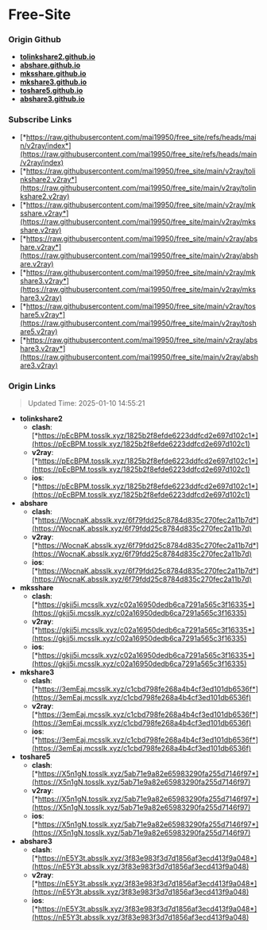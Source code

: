 # Free-Site

### Origin Github

- [**tolinkshare2.github.io**](https://github.com/tolinkshare2/tolinkshare2.github.io)
- [**abshare.github.io**](https://github.com/abshare/abshare.github.io)
- [**mksshare.github.io**](https://github.com/mksshare/mksshare.github.io)
- [**mkshare3.github.io**](https://github.com/mkshare3/mkshare3.github.io)
- [**toshare5.github.io**](https://github.com/toshare5/toshare5.github.io)
- [**abshare3.github.io**](https://github.com/abshare3/abshare3.github.io)

### Subscribe Links

- [*https://raw.githubusercontent.com/mai19950/free_site/refs/heads/main/v2ray/index*](https://raw.githubusercontent.com/mai19950/free_site/refs/heads/main/v2ray/index)
- [*https://raw.githubusercontent.com/mai19950/free_site/main/v2ray/tolinkshare2.v2ray*](https://raw.githubusercontent.com/mai19950/free_site/main/v2ray/tolinkshare2.v2ray)
- [*https://raw.githubusercontent.com/mai19950/free_site/main/v2ray/mksshare.v2ray*](https://raw.githubusercontent.com/mai19950/free_site/main/v2ray/mksshare.v2ray)
- [*https://raw.githubusercontent.com/mai19950/free_site/main/v2ray/abshare.v2ray*](https://raw.githubusercontent.com/mai19950/free_site/main/v2ray/abshare.v2ray)
- [*https://raw.githubusercontent.com/mai19950/free_site/main/v2ray/mkshare3.v2ray*](https://raw.githubusercontent.com/mai19950/free_site/main/v2ray/mkshare3.v2ray)
- [*https://raw.githubusercontent.com/mai19950/free_site/main/v2ray/toshare5.v2ray*](https://raw.githubusercontent.com/mai19950/free_site/main/v2ray/toshare5.v2ray)
- [*https://raw.githubusercontent.com/mai19950/free_site/main/v2ray/abshare3.v2ray*](https://raw.githubusercontent.com/mai19950/free_site/main/v2ray/abshare3.v2ray)

### Origin Links

> Updated Time: 2025-01-10 14:55:21

- **tolinkshare2**
  - **clash**: [*https://pEcBPM.tosslk.xyz/1825b2f8efde6223ddfcd2e697d102c1*](https://pEcBPM.tosslk.xyz/1825b2f8efde6223ddfcd2e697d102c1)
  - **v2ray**: [*https://pEcBPM.tosslk.xyz/1825b2f8efde6223ddfcd2e697d102c1*](https://pEcBPM.tosslk.xyz/1825b2f8efde6223ddfcd2e697d102c1)
  - **ios**: [*https://pEcBPM.tosslk.xyz/1825b2f8efde6223ddfcd2e697d102c1*](https://pEcBPM.tosslk.xyz/1825b2f8efde6223ddfcd2e697d102c1)
- **abshare**
  - **clash**: [*https://WocnaK.absslk.xyz/6f79fdd25c8784d835c270fec2a11b7d*](https://WocnaK.absslk.xyz/6f79fdd25c8784d835c270fec2a11b7d)
  - **v2ray**: [*https://WocnaK.absslk.xyz/6f79fdd25c8784d835c270fec2a11b7d*](https://WocnaK.absslk.xyz/6f79fdd25c8784d835c270fec2a11b7d)
  - **ios**: [*https://WocnaK.absslk.xyz/6f79fdd25c8784d835c270fec2a11b7d*](https://WocnaK.absslk.xyz/6f79fdd25c8784d835c270fec2a11b7d)
- **mksshare**
  - **clash**: [*https://gkjj5i.mcsslk.xyz/c02a16950dedb6ca7291a565c3f16335*](https://gkjj5i.mcsslk.xyz/c02a16950dedb6ca7291a565c3f16335)
  - **v2ray**: [*https://gkjj5i.mcsslk.xyz/c02a16950dedb6ca7291a565c3f16335*](https://gkjj5i.mcsslk.xyz/c02a16950dedb6ca7291a565c3f16335)
  - **ios**: [*https://gkjj5i.mcsslk.xyz/c02a16950dedb6ca7291a565c3f16335*](https://gkjj5i.mcsslk.xyz/c02a16950dedb6ca7291a565c3f16335)
- **mkshare3**
  - **clash**: [*https://3emEaj.mcsslk.xyz/c1cbd798fe268a4b4cf3ed101db6536f*](https://3emEaj.mcsslk.xyz/c1cbd798fe268a4b4cf3ed101db6536f)
  - **v2ray**: [*https://3emEaj.mcsslk.xyz/c1cbd798fe268a4b4cf3ed101db6536f*](https://3emEaj.mcsslk.xyz/c1cbd798fe268a4b4cf3ed101db6536f)
  - **ios**: [*https://3emEaj.mcsslk.xyz/c1cbd798fe268a4b4cf3ed101db6536f*](https://3emEaj.mcsslk.xyz/c1cbd798fe268a4b4cf3ed101db6536f)
- **toshare5**
  - **clash**: [*https://X5n1gN.tosslk.xyz/5ab71e9a82e65983290fa255d7146f97*](https://X5n1gN.tosslk.xyz/5ab71e9a82e65983290fa255d7146f97)
  - **v2ray**: [*https://X5n1gN.tosslk.xyz/5ab71e9a82e65983290fa255d7146f97*](https://X5n1gN.tosslk.xyz/5ab71e9a82e65983290fa255d7146f97)
  - **ios**: [*https://X5n1gN.tosslk.xyz/5ab71e9a82e65983290fa255d7146f97*](https://X5n1gN.tosslk.xyz/5ab71e9a82e65983290fa255d7146f97)
- **abshare3**
  - **clash**: [*https://nE5Y3t.absslk.xyz/3f83e983f3d7d1856af3ecd413f9a048*](https://nE5Y3t.absslk.xyz/3f83e983f3d7d1856af3ecd413f9a048)
  - **v2ray**: [*https://nE5Y3t.absslk.xyz/3f83e983f3d7d1856af3ecd413f9a048*](https://nE5Y3t.absslk.xyz/3f83e983f3d7d1856af3ecd413f9a048)
  - **ios**: [*https://nE5Y3t.absslk.xyz/3f83e983f3d7d1856af3ecd413f9a048*](https://nE5Y3t.absslk.xyz/3f83e983f3d7d1856af3ecd413f9a048)
